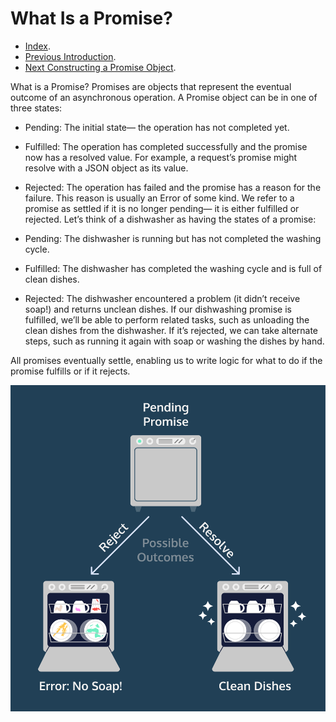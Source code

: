 # What Is a Promise? #

- [Index](../).
- [Previous Introduction](../Introduction).
- [Next Constructing a Promise Object](../ConstructingAPromiseObject).

What is a Promise?
Promises are objects that represent the eventual outcome of an asynchronous operation. A Promise object can be in one of three states:

- Pending: The initial state— the operation has not completed yet.
- Fulfilled: The operation has completed successfully and the promise now has a resolved value. For example, a request’s promise might resolve with a JSON object as its value.
- Rejected: The operation has failed and the promise has a reason for the failure. This reason is usually an Error of some kind.
We refer to a promise as settled if it is no longer pending— it is either fulfilled or rejected. Let’s think of a dishwasher as having the states of a promise:

- Pending: The dishwasher is running but has not completed the washing cycle.
- Fulfilled: The dishwasher has completed the washing cycle and is full of clean dishes.
- Rejected: The dishwasher encountered a problem (it didn’t receive soap!) and returns unclean dishes.
If our dishwashing promise is fulfilled, we’ll be able to perform related tasks, such as unloading the clean dishes from the dishwasher. If it’s rejected, we can take alternate steps, such as running it again with soap or washing the dishes by hand.

All promises eventually settle, enabling us to write logic for what to do if the promise fulfills or if it rejects.

![Promise Picture](./whatisapromise.svg)
